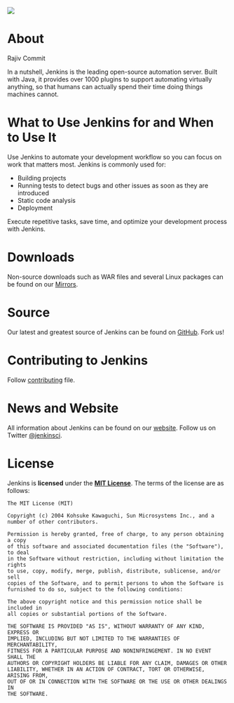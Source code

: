 [![][ButlerImage]][website] 

# About
Rajiv Commit

In a nutshell, Jenkins is the leading open-source automation server. 
Built with Java, it provides over 1000 plugins to support automating virtually anything, 
so that humans can actually spend their time doing things machines cannot.

# What to Use Jenkins for and When to Use It

Use Jenkins to automate your development workflow so you can focus on work that matters most. Jenkins is commonly used for:

- Building projects
- Running tests to detect bugs and other issues as soon as they are introduced
- Static code analysis
- Deployment

Execute repetitive tasks, save time, and optimize your development process with Jenkins.

# Downloads
Non-source downloads such as WAR files and several Linux packages can be found on our [Mirrors].

# Source
Our latest and greatest source of Jenkins can be found on [GitHub]. Fork us!

# Contributing to Jenkins
Follow [contributing](CONTRIBUTING.md) file.

# News and Website
All information about Jenkins can be found on our [website]. Follow us on Twitter [@jenkinsci].

# License
Jenkins is **licensed** under the **[MIT License]**. The terms of the license are as follows:

    The MIT License (MIT)

    Copyright (c) 2004 Kohsuke Kawaguchi, Sun Microsystems Inc., and a number of other contributors. 

    Permission is hereby granted, free of charge, to any person obtaining a copy
    of this software and associated documentation files (the "Software"), to deal
    in the Software without restriction, including without limitation the rights
    to use, copy, modify, merge, publish, distribute, sublicense, and/or sell
    copies of the Software, and to permit persons to whom the Software is
    furnished to do so, subject to the following conditions:

    The above copyright notice and this permission notice shall be included in
    all copies or substantial portions of the Software.

    THE SOFTWARE IS PROVIDED "AS IS", WITHOUT WARRANTY OF ANY KIND, EXPRESS OR
    IMPLIED, INCLUDING BUT NOT LIMITED TO THE WARRANTIES OF MERCHANTABILITY,
    FITNESS FOR A PARTICULAR PURPOSE AND NONINFRINGEMENT. IN NO EVENT SHALL THE
    AUTHORS OR COPYRIGHT HOLDERS BE LIABLE FOR ANY CLAIM, DAMAGES OR OTHER
    LIABILITY, WHETHER IN AN ACTION OF CONTRACT, TORT OR OTHERWISE, ARISING FROM,
    OUT OF OR IN CONNECTION WITH THE SOFTWARE OR THE USE OR OTHER DEALINGS IN
    THE SOFTWARE.

[ButlerImage]: https://jenkins.io/sites/default/files/jenkins_logo.png
[MIT License]: https://github.com/jenkinsci/jenkins/raw/master/LICENSE.txt
[Mirrors]: http://mirrors.jenkins-ci.org
[GitHub]: https://github.com/jenkinsci/jenkins
[website]: https://jenkins.io/
[@jenkinsci]: https://twitter.com/jenkinsci
[Contributing]: https://wiki.jenkins-ci.org/display/JENKINS/contributing
[Extend Jenkins]: https://wiki.jenkins-ci.org/display/JENKINS/Extend+Jenkins
[wiki]: https://wiki.jenkins-ci.org
